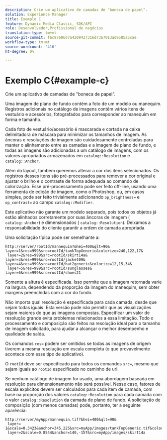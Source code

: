 ```yaml
---
description: Crie um aplicativo de camadas de "boneca de papel".
solution: Experience Manager
title: Exemplo C
feature: Dynamic Media Classic, SDK/API
role: Desenvolvedor,Profissional de negócios
translation-type: tm+mt
source-git-commit: f6c97606d7a4209427316d7367013ad9585a5cae
workflow-type: tm+mt
source-wordcount: '416'
ht-degree: 0%

---
```



# Exemplo C{#example-c}

Crie um aplicativo de camadas de &quot;boneca de papel&quot;.

Uma imagem de plano de fundo contém a foto de um modelo ou manequim. Registros adicionais no catálogo de imagens contêm vários itens de vestuário e acessórios, fotografados para corresponder ao manequim em forma e tamanho.

Cada foto de vestuário/acessório é mascarada e cortada na caixa delimitadora de máscara para minimizar os tamanhos de imagem. As âncoras e resoluções de imagem são cuidadosamente controladas para manter o alinhamento entre as camadas e a imagem de plano de fundo, e todas as imagens são adicionadas a um catálogo de imagens, com os valores apropriados armazenados em `catalog::Resolution` e `catalog::Anchor`.

Além do layout, também queremos alterar a cor dos itens selecionados. Os registros desses itens são pré-processados para remover a cor original e ajustar o brilho e o contraste de forma adequada ao comando de colorização. Esse pré-processamento pode ser feito off-line, usando uma ferramenta de edição de imagem, como o Photoshop, ou, em casos simples, pode ser feito trivialmente adicionando `op_brightness=` e `op_contrast=` ao campo `catalog::Modifier`.

Este aplicativo não garante um modelo separado, pois todos os objetos já estão alinhados corretamente por suas âncoras de imagem ( `catalog::Anchor`) e dimensionados ( `catalog::Resolution`). Deixamos a responsabilidade do cliente garantir a ordem de camada apropriada.

Uma solicitação típica pode ser semelhante a:

```
http://server/rootId/mannequin?&hei=400&qlt=90&
layer=1&res=999&src=rootId/tankTopGeneric&colorize=240,122,17&
 layer=2&res=999&src=rootId/skirt14a&
layer=3&res=999&src=rootId/jacket09&
layer=4&res=999&src=rootId/hat2generic&colorize=12,15,34&
 layer=5&res=999&src=rootId/sunglasses&
layer=6&res=999&src=rootId/shoes21
```

Somente a altura é especificada. Isso permite que a imagem retornada varie na largura, dependendo da proporção da imagem do manequim, sem obter margens preenchidas com a cor do fundo.

Não importa qual resolução é especificada para cada camada, desde que sejam todas iguais. Esta versão pode não permitir que as visualizações sejam maiores do que as imagens compostas. Especificar um valor de resolução grande evita problemas relacionados a essa limitação. Todo o processamento e composição são feitos na resolução ideal para o tamanho de imagem solicitado, para ajudar a alcançar o melhor desempenho e qualidade de saída.

Os comandos `res=` podem ser omitidos se todas as imagens de origem tiverem a mesma resolução em escala completa (o que provavelmente acontece com esse tipo de aplicativo).

O `rootId` deve ser especificado para todos os comandos `src=`, mesmo que sejam iguais ao `rootId` especificado no caminho de url.

Se nenhum catálogo de imagem for usado, uma abordagem baseada em resolução para dimensionamento não será possível. Nesse caso, fatores de escala explícitos devem ser calculados para cada item de camada, com base na proporção dos valores `catalog::Resolution` para cada camada com o valor `catalog::Resolution` da camada de plano de fundo. A solicitação de composição (com menos camadas) pode, portanto, ter a seguinte aparência:

```
http://server/myApp/mannequin.tif?&hei=400&qlt=90&
 layer= 1&scale=0.3423&anchor=345,225&src=myApp/images/tankTopGeneric.tif&colorize=240,122,17&
 layer=2&scale=0.8544&anchor=140,-157&src=myApp/images/skirt14a
```


